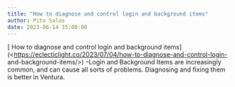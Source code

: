 ```yaml
---
title: "How to diagnose and control login and background items"
author: Pito Salas
date: 2023-06-14 15:00:00
---
```



[ How to diagnose and control login and background
items](<https://eclecticlight.co/2023/07/04/how-to-diagnose-and-control-login-
and-background-items/>) –Login and Background Items are increasingly common,
and can cause all sorts of problems. Diagnosing and fixing them is better in
Ventura.


